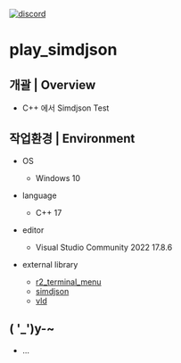 <p align="left">
  <a href="https://discord.gg/VSpW9FUSxX"><img src="https://img.shields.io/badge/Discord-R2Road-orange" alt="discord"></a>
</p>

# play_simdjson

## 개괄 | Overview
- C++ 에서 Simdjson Test


## 작업환경 | Environment
- OS
  - Windows 10

- language
  - C++ 17

- editor
  - Visual Studio Community 2022 17.8.6

- external library
  - [r2_terminal_menu]( https://github.com/R2Road/r2_terminal_menu )
  - [simdjson]( https://github.com/simdjson/simdjson )
  - [vld]( https://kinddragon.github.io/vld/ )


## ( '_')y-~
- ...

